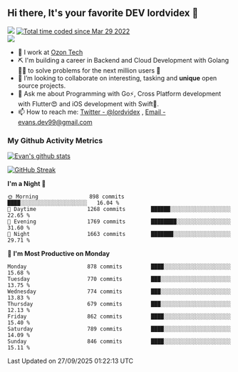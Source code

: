 ## Hi there, It's your favorite DEV lordvidex 👋
<img src="https://komarev.com/ghpvc/?username=lordvidex&label=Views&color=blue&style=plastic" /> <a href="https://wakatime.com/@0e56db35-d16b-410a-acc0-4085055304bf"><img src="https://wakatime.com/badge/user/0e56db35-d16b-410a-acc0-4085055304bf.svg" alt="Total time coded since Mar 29 2022" /></a>  
![](https://github-profile-trophy.vercel.app/?username=lordvidex)
- 🔭 I work at [Ozon Tech](https://ozon.tech/)
- ⛏️ I'm building a career in Backend and Cloud Development with Golang 🧙🏼 to solve problems for the next million users 🤌
- 👯 I’m looking to collaborate on interesting, tasking and **unique** open source projects.
- 💬 Ask me about Programming with Go⚡️, Cross Platform development with Flutter😍 and iOS development with Swift🚀.
- 📫 How to reach me: [Twitter - @lordvidex](https://twitter.com/lordvidex) , [Email - evans.dev99@gmail.com](mailto:evans.dev99@gmail.com?body=Hello%20Evans,)
  
### My Github Activity Metrics
<div>
<!-- <a href="https://github.com/lordvidex">
  <img src="https://github-readme-stats.vercel.app/api/top-langs/?username=lordvidex&theme=light" />
</a>    -->
<!-- [![Top Langs](https://github-readme-stats.vercel.app/api/top-langs/?username=lordvidex)](https://github.com/lordvidex/)  -->
<a href="https://github.com/lordvidex">
 <img src="https://github-readme-stats.vercel.app/api?username=lordvidex&show_icons=true&theme=light&line_height=27" alt="Evan's github stats"/>
</a>
</div>

[![GitHub Streak](https://github-readme-streak-stats.herokuapp.com?user=lordvidex&theme=github-dark&hide_border=true)](https://git.io/streak-stats)

<!--
  <a href="https://github.com/iampawan/FlutterExampleApps">
    <img align="center" src="https://github-readme-stats.vercel.app/api/pin/?username=iampawan&repo=FlutterExampleApps&theme=light" />

  </a>
  <a href="https://github.com/iampawan/VelocityX">
   <img align="center" src="https://github-readme-stats.vercel.app/api/pin/?username=iampawan&repo=VelocityX&theme=light" />
  </a>
-->
<!--START_SECTION:waka-->
**I'm a Night 🦉** 

```text
🌞 Morning                898 commits         ████░░░░░░░░░░░░░░░░░░░░░   16.04 % 
🌆 Daytime                1268 commits        ██████░░░░░░░░░░░░░░░░░░░   22.65 % 
🌃 Evening                1769 commits        ████████░░░░░░░░░░░░░░░░░   31.60 % 
🌙 Night                  1663 commits        ███████░░░░░░░░░░░░░░░░░░   29.71 % 
```
📅 **I'm Most Productive on Monday** 

```text
Monday                   878 commits         ████░░░░░░░░░░░░░░░░░░░░░   15.68 % 
Tuesday                  770 commits         ███░░░░░░░░░░░░░░░░░░░░░░   13.75 % 
Wednesday                774 commits         ███░░░░░░░░░░░░░░░░░░░░░░   13.83 % 
Thursday                 679 commits         ███░░░░░░░░░░░░░░░░░░░░░░   12.13 % 
Friday                   862 commits         ████░░░░░░░░░░░░░░░░░░░░░   15.40 % 
Saturday                 789 commits         ████░░░░░░░░░░░░░░░░░░░░░   14.09 % 
Sunday                   846 commits         ████░░░░░░░░░░░░░░░░░░░░░   15.11 % 
```



 Last Updated on 27/09/2025 01:22:13 UTC
<!--END_SECTION:waka-->
